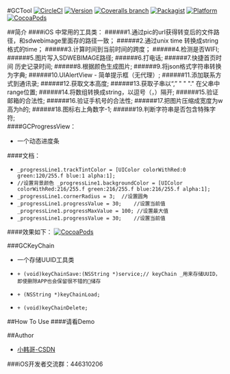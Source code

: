 #GCTool
[![CircleCI](https://img.shields.io/circleci/project/github/RedSparr0w/node-csgo-parser.svg)](https://github.com/XiaoHanGe/GCTools)
[![Version](https://img.shields.io/cocoapods/v/GCTools.svg?style=flat)](http://cocoapods.org/pods/GCTools)
[![Coveralls branch](https://img.shields.io/coveralls/jekyll/jekyll/master.svg)](https://github.com/XiaoHanGe/GCTools)
[![Packagist](https://img.shields.io/packagist/l/doctrine/orm.svg)](https://github.com/XiaoHanGe/GCTools)
[![Platform](https://img.shields.io/badge/platform-ios-brightgreen.svg)](http://cocoapods.org/pods/GCTools)
[![CocoaPods](https://img.shields.io/cocoapods/dm/AFNetworking.svg)](http://cocoapods.org/pods/GCTools)

##简介
####iOS 中常用的工具类：
######1.通过pic的url获得转变后的文件路径，和sdwebimage里面存的路径一致；
######2.通过unix time 转换成string格式的time；
######3.计算时间到当前时间的跨度；
######4.检测是否WIFI; 
######5.图片写入SDWEBIMAGE路径; 
######6.打电话; 
######7.快捷首页时间   历史记录时间;
######8.根据颜色生成图片; 
######9.将json格式字符串转换为字典; 
######10.UIAlertView - 简单提示框（无代理）; 
######11.添加联系方式到通讯录; 
######12.获取文本高度; 
######13.获取子串以“,” " " "." 在父串中range位置; 
######14.将数组转换成string，以逗号（，）隔开; 
######15.验证邮箱的合法性; 
######16.验证手机号的合法性; 
######17.把图片压缩成宽度为w 高为h的; 
######18.图标右上角数字-1; 
######19.判断字符串是否包含特殊字符;  
####GCProgressView：  
- 一个动态进度条

####文档：
- `_progressLine1.trackTintColor = [UIColor colorWithRed:0 green:120/255.f blue:1 alpha:1];`
- `//设置背景颜色
    _progressLine1.backgroundColor = [UIColor colorWithRed:216/255.f green:216/255.f blue:216/255.f alpha:1];`
- `_progressLine1.cornerRadius = 3;  //设置圆角`
- `_progressLine1.progressValue = 30;    //设置当前值_progressLine1.progressMaxValue = 100; //设置最大值`
- `_progressLine1.progressValue = 30;    //设置当前值`

####效果如下：
[![CocoaPods](https://github.com/XiaoHanGe/GCTools/blob/master/1.gif?raw=true)](http://cocoapods.org/pods/JQSafeKit)

###GCKeyChain
- 一个存储UUID工具类

- `+ (void)keyChainSave:(NSString *)service;//
  keyChain _用来存储UUID，即使删除APP也会保留很不错的🔑储存`
- `+ (NSString *)keyChainLoad;`
- `+ (void)keyChainDelete;`

##How To Use
####请看Demo

##Author

- [小韩哥-CSDN](http://blog.csdn.net/qq_31810357) 

###iOS开发者交流群：446310206

